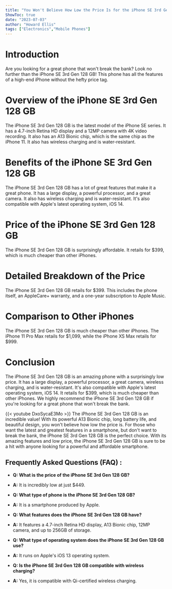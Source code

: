 ```yaml
---
title: "You Won't Believe How Low the Price Is for the iPhone SE 3rd Gen 128 GB!"
ShowToc: true 
date: "2023-07-03"
author: "Howard Ellis" 
tags: ["Electronics","Mobile Phones"]
---
```

# Introduction 
Are you looking for a great phone that won't break the bank? Look no further than the iPhone SE 3rd Gen 128 GB! This phone has all the features of a high-end iPhone without the hefty price tag.

# Overview of the iPhone SE 3rd Gen 128 GB
The iPhone SE 3rd Gen 128 GB is the latest model of the iPhone SE series. It has a 4.7-inch Retina HD display and a 12MP camera with 4K video recording. It also has an A13 Bionic chip, which is the same chip as the iPhone 11. It also has wireless charging and is water-resistant.

# Benefits of the iPhone SE 3rd Gen 128 GB
The iPhone SE 3rd Gen 128 GB has a lot of great features that make it a great phone. It has a large display, a powerful processor, and a great camera. It also has wireless charging and is water-resistant. It's also compatible with Apple's latest operating system, iOS 14.

# Price of the iPhone SE 3rd Gen 128 GB
The iPhone SE 3rd Gen 128 GB is surprisingly affordable. It retails for $399, which is much cheaper than other iPhones.

# Detailed Breakdown of the Price
The iPhone SE 3rd Gen 128 GB retails for $399. This includes the phone itself, an AppleCare+ warranty, and a one-year subscription to Apple Music.

# Comparison to Other iPhones
The iPhone SE 3rd Gen 128 GB is much cheaper than other iPhones. The iPhone 11 Pro Max retails for $1,099, while the iPhone XS Max retails for $999.

# Conclusion
The iPhone SE 3rd Gen 128 GB is an amazing phone with a surprisingly low price. It has a large display, a powerful processor, a great camera, wireless charging, and is water-resistant. It's also compatible with Apple's latest operating system, iOS 14. It retails for $399, which is much cheaper than other iPhones. We highly recommend the iPhone SE 3rd Gen 128 GB if you're looking for a great phone that won't break the bank.

{{< youtube DxoSycaE3Mo >}} 
The iPhone SE 3rd Gen 128 GB is an incredible value! With its powerful A13 Bionic chip, long battery life, and beautiful design, you won't believe how low the price is. For those who want the latest and greatest features in a smartphone, but don't want to break the bank, the iPhone SE 3rd Gen 128 GB is the perfect choice. With its amazing features and low price, the iPhone SE 3rd Gen 128 GB is sure to be a hit with anyone looking for a powerful and affordable smartphone.

## Frequently Asked Questions (FAQ) :
- **Q: What is the price of the iPhone SE 3rd Gen 128 GB?**
- **A:** It is incredibly low at just $449.

- **Q: What type of phone is the iPhone SE 3rd Gen 128 GB?**
- **A:** It is a smartphone produced by Apple.

- **Q: What features does the iPhone SE 3rd Gen 128 GB have?**
- **A:** It features a 4.7-inch Retina HD display, A13 Bionic chip, 12MP camera, and up to 256GB of storage.

- **Q: What type of operating system does the iPhone SE 3rd Gen 128 GB use?**
- **A:** It runs on Apple's iOS 13 operating system.

- **Q: Is the iPhone SE 3rd Gen 128 GB compatible with wireless charging?**
- **A:** Yes, it is compatible with Qi-certified wireless charging.


